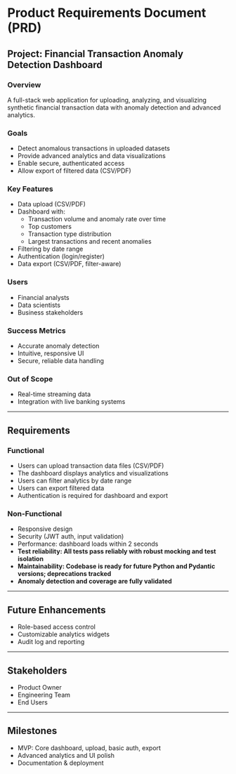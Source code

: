 # Product Requirements Document (PRD)

## Project: Financial Transaction Anomaly Detection Dashboard

### Overview
A full-stack web application for uploading, analyzing, and visualizing synthetic financial transaction data with anomaly detection and advanced analytics.

### Goals
- Detect anomalous transactions in uploaded datasets
- Provide advanced analytics and data visualizations
- Enable secure, authenticated access
- Allow export of filtered data (CSV/PDF)

### Key Features
- Data upload (CSV/PDF)
- Dashboard with:
  - Transaction volume and anomaly rate over time
  - Top customers
  - Transaction type distribution
  - Largest transactions and recent anomalies
- Filtering by date range
- Authentication (login/register)
- Data export (CSV/PDF, filter-aware)

### Users
- Financial analysts
- Data scientists
- Business stakeholders

### Success Metrics
- Accurate anomaly detection
- Intuitive, responsive UI
- Secure, reliable data handling

### Out of Scope
- Real-time streaming data
- Integration with live banking systems

---

## Requirements

### Functional
- Users can upload transaction data files (CSV/PDF)
- The dashboard displays analytics and visualizations
- Users can filter analytics by date range
- Users can export filtered data
- Authentication is required for dashboard and export

### Non-Functional
- Responsive design
- Security (JWT auth, input validation)
- Performance: dashboard loads within 2 seconds
- **Test reliability: All tests pass reliably with robust mocking and test isolation**
- **Maintainability: Codebase is ready for future Python and Pydantic versions; deprecations tracked**
- **Anomaly detection and coverage are fully validated**

---

## Future Enhancements
- Role-based access control
- Customizable analytics widgets
- Audit log and reporting

---

## Stakeholders
- Product Owner
- Engineering Team
- End Users

---

## Milestones
- MVP: Core dashboard, upload, basic auth, export
- Advanced analytics and UI polish
- Documentation & deployment
